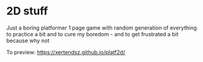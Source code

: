 # 2D stuff
Just a boring platformer 1 page game with random generation of everything to practice a bit and to cure my boredom - and to get frustrated a bit because why not 

To preview: https://xertendsz.github.io/platf2d/